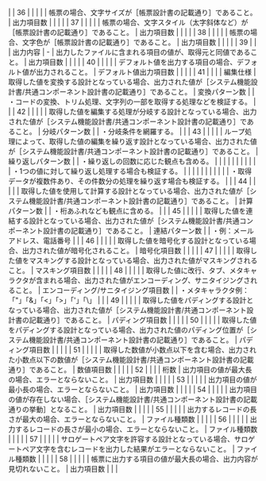 |              | 36          |                |              |               |                    | 帳票の場合、文字サイズが［帳票設計書の記載通り］であること。                                                                   | 出力項目数               |                    |                                                                      |
|              | 37          |                |              |               |                    | 帳票の場合、文字スタイル（太字斜体など）が［帳票設計書の記載通り］であること。                                                          | 出力項目数               |                    |                                                                      |
|              | 38          |                |              |               |                    | 帳票の場合、文字色が［帳票設計書の記載通り］であること。                                                                     | 出力項目数               |                    |                                                                      |
|              | 39          |                |              | 出力内容          | -                  | 出力したファイルに含まれる項目の値が、取得元と同値であること。                                                                  | 出力項目数               |                    |                                                                      |
|              | 40          |                |              |               |                    | デフォルト値を出力する項目の場合、デフォルト値が出力されること。                                                                 | デフォルト値出力項目数         |                    |                                                                      |
|              | 41          |                |              |               | 編集仕様               | 取得した値を変換する設計となっている場合、出力された値が［システム機能設計書/共通コンポーネント設計書の記載通り］であること。                                  | 変換パターン数             |                    | ・コードの変換、トリム処理、文字列の一部を取得する処理などを検証する。                                  |
|              | 42          |                |              |               |                    | 取得した値を編集する処理が分岐する設計となっている場合、出力された値が［システム機能設計書/共通コンポーネント設計書の記載通り］であること。                           | 分岐パターン数             |                    | ・分岐条件を網羅する。                                                          |
|              | 43          |                |              |               |                    | ループ処理によって、取得した値の編集を繰り返す設計となっている場合、出力された値が［システム機能設計書/共通コンポーネント設計書の記載通り］であること。                     | 繰り返しパターン数           |                    | ・繰り返しの回数に応じた観点も含める。                                                  |
|              |             |                |              |               |                    |                                                                                                  |                     |                    | ・1つの値に対して繰り返し処理する場合も検証する。                                            |
|              |             |                |              |               |                    |                                                                                                  |                     |                    | ・取得データが複数件あり、その件数分の処理を繰り返す場合も検証する。                                   |
|              | 44          |                |              |               |                    | 取得した値を使用して計算する設計となっている場合、出力された値が［システム機能設計書/共通コンポーネント設計書の記載通り］であること。                              | 計算パターン数             |                    | ・桁あふれなども観点に含める。                                                      |
|              | 45          |                |              |               |                    | 取得した値を連結する設計となっている場合、出力された値が［システム機能設計書/共通コンポーネント設計書の記載通り］であること。                                  | 連結パターン数             |                    | ・例：メールアドレス、電話番号                                                      |
|              | 46          |                |              |               |                    | 取得した値を暗号化する設計となっている場合、出力された値が暗号化されること。                                                           | 暗号化項目数              |                    |                                                                      |
|              | 47          |                |              |               |                    | 取得した値をマスキングする設計となっている場合、出力された値がマスキングされること。                                                       | マスキング項目数            |                    |                                                                      |
|              | 48          |                |              |               |                    | 取得した値に改行、タブ、メタキャラクタが含まれる場合、出力された値がエンコーディング、サニタイジングされること。                                         | エンコーディング/サニタイジング項目数 |                    | ・メタキャラクタ例： 「"」「&」「<」「>」「'」「\」                                        |
|              | 49          |                |              |               |                    | 取得した値をパディングする設計となっている場合、出力された値が［システム機能設計書/共通コンポーネント設計書の記載通り］であること。                               | パディング項目数            |                    |                                                                      |
|              | 50          |                |              |               |                    | 取得した値をパディングする設計となっている場合、出力された値のパディング位置が［システム機能設計書/共通コンポーネント設計書の記載通り］であること。                       | パディング項目数            |                    |                                                                      |
|              | 51          |                |              |               |                    | 取得した数値が小数点以下を含む場合、出力された小数点以下の数値が［システム機能設計書/共通コンポーネント設計書の記載通り］であること。                              | 数値項目数               |                    |                                                                      |
|              | 52          |                |              |               | 桁数                 | 出力項目の値が最大長の場合、エラーとならないこと。                                                                        | 出力項目数               |                    |                                                                      |
|              | 53          |                |              |               |                    | 出力項目の値が最小長の場合、エラーとならないこと。                                                                        | 出力項目数               |                    |                                                                      |
|              | 54          |                |              |               |                    | 出力項目の値が存在しない場合、［システム機能設計書/共通コンポーネント設計書の記載通りの挙動］となること。                                            | 出力項目数               |                    |                                                                      |
|              | 55          |                |              |               |                    | 出力するレコードの長さが最大の場合、エラーとならないこと。                                                                    | ファイル種類数             |                    |                                                                      |
|              | 56          |                |              |               |                    | 出力するレコードの長さが最小の場合、エラーとならないこと。                                                                    | ファイル種類数             |                    |                                                                      |
|              | 57          |                |              |               |                    | サロゲートペア文字を許容する設計となっている場合、サロゲートペア文字を含むレコードを出力した結果がエラーとならないこと。                                     | ファイル種類数             |                    |                                                                      |
|              | 58          |                |              |               |                    | 帳票に出力する項目の値が最大長の場合、出力内容が見切れないこと。                                                                 | 出力項目数               |                    |                                                                      |

